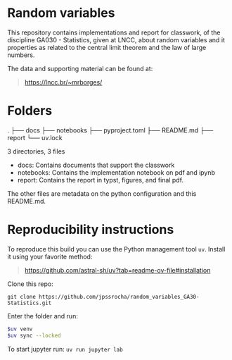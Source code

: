  # Random variables

This repository contains implementations and report for classwork, of the
discipline GA030 - Statistics, given at LNCC, about random variables and it
properties as related to the central limit theorem and the law of large
numbers.

The data and supporting material can be found at:

> https://lncc.br/~mrborges/

# Folders

.
├── docs
├── notebooks
├── pyproject.toml
├── README.md
├── report
└── uv.lock

3 directories, 3 files

- docs: Contains documents that support the classwork
- notebooks: Contains the implementation notebook on pdf and ipynb
- report: Contains the report in typst, figures, and final pdf.

The other files are metadata on the python configuration and this README.md.

# Reproducibility instructions

To reproduce this build you can use the Python management tool `uv`. Install it using your
favorite method:

> https://github.com/astral-sh/uv?tab=readme-ov-file#installation

Clone this repo:

`git clone https://github.com/jpssrocha/random_variables_GA30-Statistics.git`

Enter the folder and run:

```bash
$uv venv
$uv sync --locked
```

To start jupyter run: `uv run jupyter lab`

